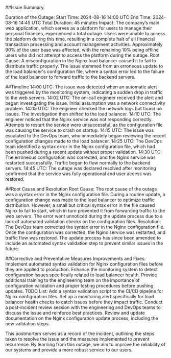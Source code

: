##Issue Summary.

Duration of the Outage:
Start Time: 2024-08-16 14:00 UTC
End Time: 2024-08-16 14:45 UTC
Total Duration: 45 minutes
Impact:
The company’s main web application, which serves as a platform for users to manage their personal finances, experienced a total outage. Users were unable to access the platform during this time, resulting in a complete halt of all financial transaction processing and account management activities. Approximately 90% of the user base was affected, with the remaining 10% being offline users who did not attempt to access the platform during the outage.
Root Cause:
A misconfiguration in the Nginx load balancer caused it to fail to distribute traffic properly. The issue stemmed from an erroneous update to the load balancer's configuration file, where a syntax error led to the failure of the load balancer to forward traffic to the backend servers.

##Timeline
14:00 UTC:
The issue was detected when an automatic alert was triggered by the monitoring system, indicating a sudden drop in traffic to the web servers.
14:02 UTC:
The on-call engineer received the alert and began investigating the issue. Initial assumption was a network connectivity problem.
14:05 UTC:
The engineer checked the network logs but found no issues. The investigation then shifted to the load balancer.
14:10 UTC:
The engineer noticed that the Nginx service was not responding correctly. Attempts to restart the service were unsuccessful, as the configuration file was causing the service to crash on startup.
14:15 UTC:
The issue was escalated to the DevOps team, who immediately began reviewing the recent configuration changes made to the load balancer.
14:25 UTC:
The DevOps team identified a syntax error in the Nginx configuration file, which had been pushed during a recent update without proper validation.
14:30 UTC:
The erroneous configuration was corrected, and the Nginx service was restarted successfully. Traffic began to flow normally to the backend servers.
14:45 UTC:
The outage was declared resolved after monitoring confirmed that the service was fully operational and user access was restored.

##Root Cause and Resolution
Root Cause:
The root cause of the outage was a syntax error in the Nginx configuration file. During a routine update, a configuration change was made to the load balancer to optimize traffic distribution. However, a small but critical syntax error in the file caused Nginx to fail to start, which in turn prevented it from forwarding traffic to the web servers. The error went unnoticed during the update process due to a lack of automated validation checks on the configuration files.
Resolution:
The DevOps team corrected the syntax error in the Nginx configuration file. Once the configuration was corrected, the Nginx service was restarted, and traffic flow was restored. The update process has since been amended to include an automated syntax validation step to prevent similar issues in the future.

##Corrective and Preventative Measures
Improvements and Fixes:
Implement automated syntax validation for Nginx configuration files before they are applied to production.
Enhance the monitoring system to detect configuration issues specifically related to load balancer health.
Provide additional training to the engineering team on the importance of configuration validation and proper testing procedures before pushing updates.
TODO List:
Add a syntax validation script to the CI/CD pipeline for Nginx configuration files.
Set up a monitoring alert specifically for load balancer health checks to catch issues before they impact traffic.
Conduct a post-incident review session with the engineering and DevOps teams to discuss the issue and reinforce best practices.
Review and update documentation on the Nginx configuration update process, including the new validation steps.

This postmortem serves as a record of the incident, outlining the steps taken to resolve the issue and the measures implemented to prevent recurrence. By learning from this outage, we aim to improve the reliability of our systems and provide a more robust service to our users.


